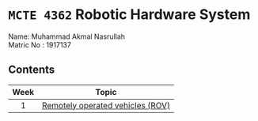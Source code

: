 # `MCTE 4362` Robotic Hardware System

Name: Muhammad Akmal Nasrullah\
Matric No : 1917137

## Contents

| Week |                      Topic                       |
| :--: | :----------------------------------------------: |
|  1   | [Remotely operated vehicles (ROV)](Week1/ROV_1917137.pdf) |
